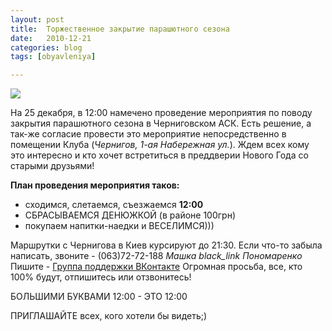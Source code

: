 ```yaml
---
layout: post
title:  Торжественное закрытие парашютного сезона
date:   2010-12-21
categories: blog
tags: [obyavleniya]

---
```


![]({{site.baseurl}}/img/posts/paty.jpg)

На 25 декабря, в 12:00 намечено проведение мероприятия по поводу закрытия парашютного сезона в Черниговском АСК. Есть решение, а так-же согласие провести это мероприятие непосредственно в помещении Клуба (*Чернигов, 1-ая Набережная ул.*). Ждем всех кому это интересно и кто хочет встретиться в преддверии Нового Года со старыми друзьями!

**План проведения мероприятия таков:**
* сходимся, слетаемся, съезжаемся **12:00**
* СБРАСЫВАЕМСЯ ДЕНЮЖКОЙ (в районе 100грн)
* покупаем напитки-наедки и ВЕСЕЛИМСЯ)))

Маршрутки с Чернигова в Киев курсируют до 21:30.
Если что-то забыла написать, звоните - (063)72-72-188 *Машка black\_link Пономаренко*
Пишите - [Группа поддержки ВКонтакте](http://vkontakte.ru/event22499296)
Огромная просьба, все, кто 100% будут, отпишитесь или отзвонитесь!

БОЛЬШИМИ БУКВАМИ 12:00 - ЭТО 12:00

ПРИГЛАШАЙТЕ всех, кого хотели бы видеть;)
